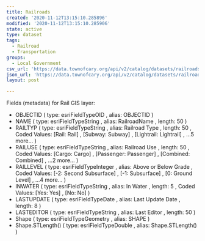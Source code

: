 ```yaml
---
title: Railroads
created: '2020-11-12T13:15:10.285896'
modified: '2020-11-12T13:15:10.285906'
state: active
type: dataset
tags:
  - Railroad
  - Transportation
groups:
  - Local Government
csv_url: 'https://data.townofcary.org/api/v2/catalog/datasets/railroads/exports/csv'
json_url: 'https://data.townofcary.org/api/v2/catalog/datasets/railroads/exports/json'
layout: post

---
```

<p>Fields (metadata) for Rail GIS layer:</p> <ul><li>OBJECTID ( type: esriFieldTypeOID , alias: OBJECTID )</li><li>NAME ( type: esriFieldTypeString , alias: RailroadName , length: 50 )</li><li>RAILTYP ( type: esriFieldTypeString , alias: Railroad Type , length: 50 , Coded Values: [Rail: Rail] , [Subway: Subway] , [Lightrail: Lightrail] , ...5 more... )</li><li>RAILUSE ( type: esriFieldTypeString , alias: Railroad Use , length: 50 , Coded Values: [Cargo: Cargo] , [Passenger: Passenger] , [Combined: Combined] , ...2 more... )</li><li>RAILLEVEL ( type: esriFieldTypeInteger , alias: Above or Below Grade , Coded Values: [-2: Second Subsurface] , [-1: Subsurface] , [0: Ground Level] , ...4 more... )</li><li>INWATER ( type: esriFieldTypeString , alias: In Water , length: 5 , Coded Values: [Yes: Yes] , [No: No] )</li><li>LASTUPDATE ( type: esriFieldTypeDate , alias: Last Update Date , length: 8 )</li><li>LASTEDITOR ( type: esriFieldTypeString , alias: Last Editor , length: 50 )</li><li>Shape ( type: esriFieldTypeGeometry , alias: SHAPE )</li><li>Shape.STLength() ( type: esriFieldTypeDouble , alias: Shape.STLength() )</li></ul>
